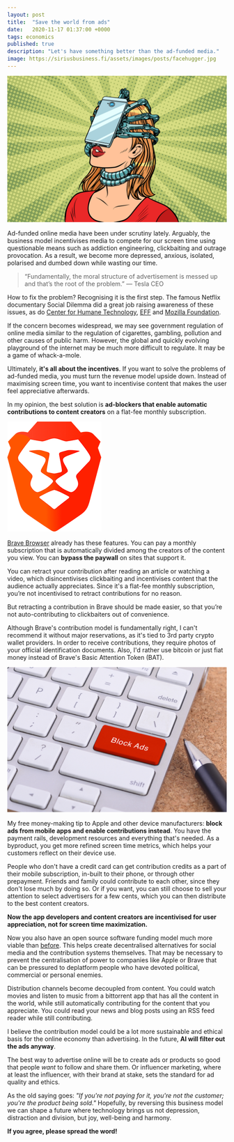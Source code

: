 ```yaml
---
layout: post
title:  "Save the world from ads"
date:   2020-11-17 01:37:00 +0000
tags: economics
published: true
description: "Let's have something better than the ad-funded media."
image: https://siriusbusiness.fi/assets/images/posts/facehugger.jpg
---
```

![AAAAARGH](/assets/images/posts/facehugger.jpg)

Ad-funded online media have been under scrutiny lately. Arguably, the business model incentivises media to compete for our screen time using questionable means such as addiction engineering, clickbaiting and outrage provocation. As a result, we become more depressed, anxious, isolated, polarised and dumbed down while wasting our time.

> “Fundamentally, the moral structure of advertisement is messed up and that’s the root of the problem.” — Tesla CEO

How to fix the problem? Recognising it is the first step. The famous Netflix documentary Social Dilemma did a great job raising awareness of these issues, as do [Center for Humane Technology](https://www.humanetech.com/), [EFF](https://www.eff.org/) and [Mozilla Foundation](https://foundation.mozilla.org/en/).

If the concern becomes widespread, we may see government regulation of online media similar to the regulation of cigarettes, gambling, pollution and other causes of public harm. However, the global and quickly evolving playground of the internet may be much more difficult to regulate. It may be a game of whack-a-mole.

Ultimately, **it's all about the incentives**. If you want to solve the problems of ad-funded media, you must turn the revenue model upside down. Instead of maximising screen time, you want to incentivise content that makes the user feel appreciative afterwards.

In my opinion, the best solution is **ad-blockers that enable automatic contributions to content creators** on a flat-fee monthly subscription.

![AAAAARGH](/assets/images/posts/brave-logo.png)

[Brave Browser](https://brave.com/) already has these features. You can pay a monthly subscription that is automatically divided among the creators of the content you view. You can **bypass the paywall** on sites that support it.

You can retract your contribution after reading an article or watching a video, which disincentivises clickbaiting and incentivises content that the audience actually appreciates. Since it's a flat-fee monthly subscription, you’re not incentivised to retract contributions for no reason.

But retracting a contribution in Brave should be made easier, so that you’re not auto-contributing to clickbaiters out of convenience.

Although Brave's contribution model is fundamentally right, I can't recommend it without major reservations, as it's tied to 3rd party crypto wallet providers. In order to receive contributions, they require photos of your official identification documents. Also, I'd rather use bitcoin or just fiat money instead of Brave's Basic Attention Token (BAT).

![AAAAARGH](/assets/images/posts/adblock.jpg)

My free money-making tip to Apple and other device manufacturers: **block ads from mobile apps and enable contributions instead**. You have the payment rails, development resources and everything that's needed. As a byproduct, you get more refined screen time metrics, which helps your customers reflect on their device use.

People who don't have a credit card can get contribution credits as a part of their mobile subscription, in-built to their phone, or through other prepayment. Friends and family could contribute to each other, since they don't lose much by doing so. Or if you want, you can still choose to sell your attention to select advertisers for a few cents, which you can then distribute to the best content creators.

**Now the app developers and content creators are incentivised for user appreciation, not for screen time maximization.**

Now you also have an open source software funding model much more viable than [before](/how-to-fund-open-source-software). This helps create decentralised alternatives for social media and the contribution systems themselves. That may be necessary to prevent the centralisation of power to companies like Apple or Brave that can be pressured to deplatform people who have devoted political, commercial or personal enemies.

Distribution channels become decoupled from content. You could watch movies and listen to music from a bittorrent app that has all the content in the world, while still automatically contributing for the content that you appreciate. You could read your news and blog posts using an RSS feed reader while still contributing.

I believe the contribution model could be a lot more sustainable and ethical basis for the online economy than advertising. In the future, **AI will filter out the ads anyway**.

The best way to advertise online will be to create ads or products so good that people *want* to follow and share them. Or influencer marketing, where at least the influencer, with their brand at stake, sets the standard for ad quality and ethics.

As the old saying goes: *"If you're not paying for it, you're not the customer; you're the product being sold."* Hopefully, by reversing this business model we can shape a future where technology brings us not depression, distraction and division, but joy, well-being and harmony.

**If you agree, please spread the word!**
